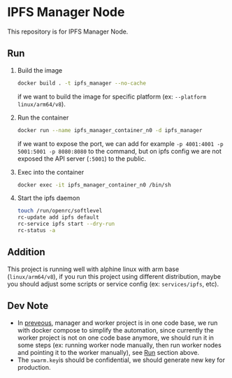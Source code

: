 # IPFS Manager Node

This repository is for IPFS Manager Node.

## Run

1. Build the image

   ```bash
   docker build . -t ipfs_manager --no-cache
   ```

   if we want to build the image for specific platform (ex: `--platform linux/arm64/v8`).

2. Run the container

   ```bash
   docker run --name ipfs_manager_container_n0 -d ipfs_manager
   ```

   if we want to expose the port, we can add for example `-p 4001:4001 -p 5001:5001 -p 8080:8080` to the command, but on ipfs config we are not exposed the API server (`:5001`) to the public.

3. Exec into the container
   ```bash
   docker exec -it ipfs_manager_container_n0 /bin/sh
   ```
4. Start the ipfs daemon
   ```bash
   touch /run/openrc/softlevel
   rc-update add ipfs default
   rc-service ipfs start --dry-run
   rc-status -a
   ```

## Addition

This project is running well with alphine linux with arm base (`linux/arm64/v8`), if you run this project using different distribution, maybe you should adjust some scripts or service config (ex: `services/ipfs`, etc).

## Dev Note

- In [preveous](https://github.com/adamcanray/Private-IPFS-Cluster-Data-Replication), manager and worker project is in one code base, we run with docker compose to simplify the automation, since currently the worker project is not on one code base anymore, we should run it in some steps (ex: running worker node manually, then run worker nodes and pointing it to the worker manually), see [Run](/#Run) section above.
- The `swarm.key`is should be confidential, we should generate new key for production.
